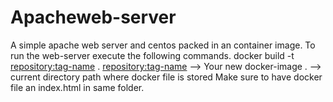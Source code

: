 # Apacheweb-server
A simple apache web server and centos packed in an container image.
To run the web-server execute the following commands.
docker build -t <repository:tag-name> .
<repository:tag-name> --> Your new docker-image 
. --> current directory path where docker file is stored
Make sure to have docker file an index.html in same folder.
